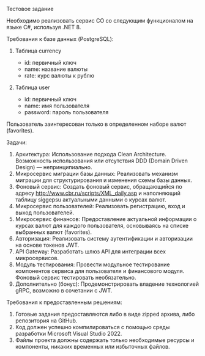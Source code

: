  Тестовое задание

Необходимо реализовать сервис CO со следующим функционалом на языке C#, используя .NET 8.

 Требования к базе данных (PostgreSQL):

1. Таблица currency

   * id: первичный ключ
   * name: название валюты
   * rate: курс валюты к рублю

2. Таблица user

   * id: первичный ключ
   * name: имя пользователя
   * password: пароль пользователя

Пользователь заинтересован только в определенном наборе валют (favorites).

 Задачи:

1. Архитектура: Использование подхода Clean Architecture. Возможность использования или отсутствия DDD (Domain Driven Design) — непринципиально.
2. Микросервис миграции базы данных: Реализовать механизм миграции для структурирования и изменения схемы базы данных.
3. Фоновый сервис: Создать фоновый сервис, обращающийся по адресу http://www.cbr.ru/scripts/XML_daily.asp и наполняющий таблицу siggepsu актуальными данными о курсах валют.
4. Микросервис пользователей: Реализовать регистрацию, вход и выход пользователей.
5. Микросервис финансов: Предоставление актуальной информации о курсах валют для каждого пользователя, основываясь на списке выбранных валют (favorites).
6. Авторизация: Реализовать систему аутентификации и авторизации на основе токенов JWT.
7. API Gateway: Разработать шлюз API для интеграции всех микросервисов.
8. Модуль тестирования: Провести модульное тестирование компонентов сервиса для пользователя и финансового модуля. Фоновый сервис тестировать необязательно.
9. Дополнительно (бонус): Продемонстрировать владение технологией gRPC, возможно в сочетании с JWT.

 Требования к предоставленным решениям:

1. Готовые задания предоставляются либо в виде zipped архива, либо репозитория на GitHub.
2. Код должен успешно компилироваться с помощью среды разработки Microsoft Visual Studio 2022.
3. Файлы проекта должны содержать только необходимые ресурсы и компоненты, никаких временных или избыточных файлов.
